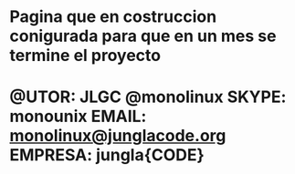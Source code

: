 Pagina que en costruccion conigurada para que en un mes se termine el proyecto
=============================================
@UTOR: JLGC @monolinux
SKYPE: monounix
EMAIL: monolinux@junglacode.org
EMPRESA: jungla{CODE}
==============================================
